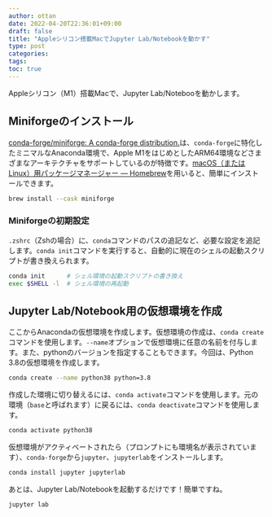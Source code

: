 ```yaml
---
author: ottan
date: 2022-04-20T22:36:01+09:00
draft: false
title: "Appleシリコン搭載MacでJupyter Lab/Notebookを動かす"
type: post
categories:
tags:
toc: true
---
```


Appleシリコン（M1）搭載Macで、Jupyter Lab/Notebooを動かします。

## Miniforgeのインストール

[conda-forge/miniforge: A conda-forge distribution.](https://github.com/conda-forge/miniforge)は、`conda-forge`に特化したミニマルなAnaconda環境で、Apple M1をはじめとしたARM64環境などさまざまなアーキテクチャをサポートしているのが特徴です。[macOS（またはLinux）用パッケージマネージャー — Homebrew](https://brew.sh/index_ja)を用いると、簡単にインストールできます。

```zsh
brew install --cask miniforge
```

### Miniforgeの初期設定

`.zshrc`（Zshの場合）に、`conda`コマンドのパスの追記など、必要な設定を追記します。`conda init`コマンドを実行すると、自動的に現在のシェルの起動スクリプトが書き換えられます。

```zsh
conda init      # シェル環境の起動スクリプトの書き換え
exec $SHELL -l  # シェル環境の再起動
```

## Jupyter Lab/Notebook用の仮想環境を作成

ここからAnacondaの仮想環境を作成します。仮想環境の作成は、`conda create`コマンドを使用します。`--name`オプションで仮想環境に任意の名前を付与します。また、pythonのバージョンを指定することもできます。今回は、Python 3.8の仮想環境を作成します。

```zsh
conda create --name python38 python=3.8
```

作成した環境に切り替えるには、`conda activate`コマンドを使用します。元の環境（`base`と呼ばれます）に戻るには、`conda deactivate`コマンドを使用します。

```zsh
conda activate python38
```

仮想環境がアクティベートされたら（プロンプトにも環境名が表示されています）、`conda-forge`から`jupyter`、`jupyterlab`をインストールします。

```zsh
conda install jupyter jupyterlab
```

あとは、Jupyter Lab/Notebookを起動するだけです！簡単ですね。

```zsh
jupyter lab
```
